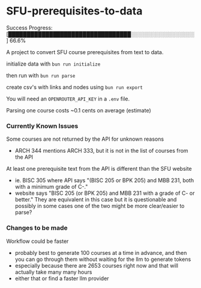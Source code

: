 # SFU-prerequisites-to-data

Success Progress:  [█████████████████████████████████░░░░░░░░░░░░░░░░░] 66.6%

A project to convert SFU course prerequisites from text to data.

initialize data with
`bun run initialize`

then run with
`bun run parse`

create csv's with links and nodes using
`bun run export`

You will need an `OPENROUTER_API_KEY` in a `.env` file.

Parsing one course costs ~0.1 cents on average (estimate)


### Currently Known Issues

Some courses are not returned by the API for unknown reasons
- ARCH 344 mentions ARCH 333, but it is not in the list of courses from the API

At least one prerequisite text from the API is different than the SFU website
- ie. BISC 305 where API says "(BISC 205 or BPK 205) and MBB 231, both with a minimum grade of C-."
- website says "BISC 205 (or BPK 205) and MBB 231 with a grade of C- or better."
They are equivalent in this case but it is questionable
and possibly in some cases one of the two might be more clear/easier to parse?

### Changes to be made

Workflow could be faster
- probably best to generate 100 courses at a time in advance, and then you can go through them without waiting for the llm to generate tokens
- especially because there are 2653 courses right now and that will actually take many many hours
- either that or find a faster llm provider
